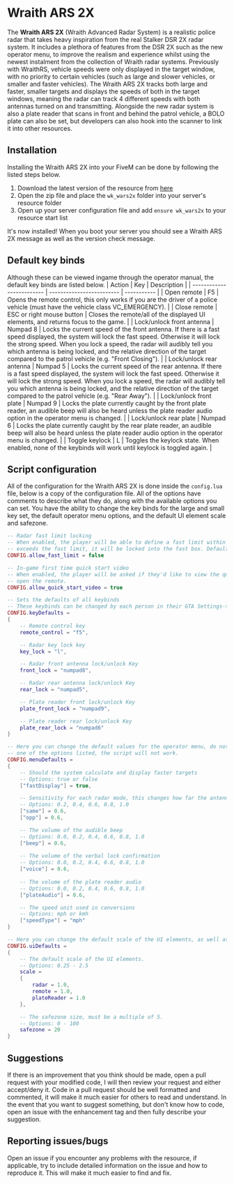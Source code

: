 # Wraith ARS 2X
The **Wraith ARS 2X** (Wraith Advanced Radar System) is a realistic police radar that takes heavy inspiration from the real Stalker DSR 2X radar system. It includes a plethora of features from the DSR 2X such as the new operator menu, to improve the realism and experience whilst using the newest instalment from the collection of Wraith radar systems. Previously with WraithRS, vehicle speeds were only displayed in the target window, with no priority to certain vehicles (such as large and slower vehicles, or smaller and faster vehicles). The Wraith ARS 2X tracks both large and faster, smaller targets and displays the speeds of both in the target windows, meaning the radar can track 4 different speeds with both antennas turned on and transmitting. Alongside the new radar system is also a plate reader that scans in front and behind the patrol vehicle, a BOLO plate can also be set, but developers can also hook into the scanner to link it into other resources. 

## Installation
Installing the Wraith ARS 2X into your FiveM can be done by following the listed steps below. 
1. Download the latest version of the resource from [here](https://github.com/WolfKnight98/wk_wars2x/releases)
2. Open the zip file and place the `wk_wars2x` folder into your server's resource folder
3. Open up your server configuration file and add `ensure wk_wars2x` to your resource start list 

It's now installed! When you boot your server you should see a Wraith ARS 2X message as well as the version check message. 

## Default key binds
Although these can be viewed ingame through the operator manual, the default key binds are listed below. 
| Action                    | Key                       | Description |
| ------------------------- | ------------------------- | ----------- |
| Open remote               | F5                        | Opens the remote control, this only works if you are the driver of a police vehicle (must have the vehicle class VC_EMERGENCY). |
| Close remote              | ESC or right mouse button | Closes the remote/all of the displayed UI elements, and returns focus to the game. |
| Lock/unlock front antenna | Numpad 8                  | Locks the current speed of the front antenna. If there is a fast speed displayed, the system will lock the fast speed. Otherwise it will lock the strong speed. When you lock a speed, the radar will audibly tell you which antenna is being locked, and the relative direction of the target compared to the patrol vehicle (e.g. "Front Closing"). |
| Lock/unlock rear antenna  | Numpad 5                  | Locks the current speed of the rear antenna. If there is a fast speed displayed, the system will lock the fast speed. Otherwise it will lock the strong speed. When you lock a speed, the radar will audibly tell you which antenna is being locked, and the relative direction of the target compared to the patrol vehicle (e.g. "Rear Away"). |
| Lock/unlock front plate   | Numpad 9                  | Locks the plate currently caught by the front plate reader, an audible beep will also be heard unless the plate reader audio option in the operator menu is changed. |
| Lock/unlock rear plate    | Numpad 6                  | Locks the plate currently caught by the rear plate reader, an audible beep will also be heard unless the plate reader audio option in the operator menu is changed. |
| Toggle keylock            | L                         | Toggles the keylock state. When enabled, none of the keybinds will work until keylock is toggled again. |

## Script configuration
All of the configuration for the Wraith ARS 2X is done inside the `config.lua` file, below is a copy of the configuration file. All of the options have comments to describe what they do, along with the available options you can set. You have the ability to change the key binds for the large and small key set, the default operator menu options, and the default UI element scale and safezone. 
```lua
-- Radar fast limit locking
-- When enabled, the player will be able to define a fast limit within the radar's menu, when a vehicle 
-- exceeds the fast limit, it will be locked into the fast box. Default setting is disabled to maintain realism
CONFIG.allow_fast_limit = false 

-- In-game first time quick start video
-- When enabled, the player will be asked if they'd like to view the quick start video the first time they 
-- open the remote. 
CONFIG.allow_quick_start_video = true 

-- Sets the defaults of all keybinds
-- These keybinds can be changed by each person in their GTA Settings->Keybinds->FiveM
CONFIG.keyDefaults =
{
	-- Remote control key 
	remote_control = "f5",

	-- Radar key lock key 
	key_lock = "l",

	-- Radar front antenna lock/unlock Key
	front_lock = "numpad8",

	-- Radar rear antenna lock/unlock Key
	rear_lock = "numpad5",

	-- Plate reader front lock/unlock Key
	plate_front_lock = "numpad9",

	-- Plate reader rear lock/unlock Key
	plate_rear_lock = "numpad6"
}

-- Here you can change the default values for the operator menu, do note, if any of these values are not
-- one of the options listed, the script will not work. 
CONFIG.menuDefaults = 
{
	-- Should the system calculate and display faster targets
	-- Options: true or false
	["fastDisplay"] = true, 

	-- Sensitivity for each radar mode, this changes how far the antennas will detect vehicles
	-- Options: 0.2, 0.4, 0.6, 0.8, 1.0
	["same"] = 0.6, 
	["opp"] = 0.6, 

	-- The volume of the audible beep 
	-- Options: 0.0, 0.2, 0.4, 0.6, 0.8, 1.0 
	["beep"] = 0.6,
	
	-- The volume of the verbal lock confirmation 
	-- Options: 0.0, 0.2, 0.4, 0.6, 0.8, 1.0 
	["voice"] = 0.6,
	
	-- The volume of the plate reader audio 
	-- Options: 0.0, 0.2, 0.4, 0.6, 0.8, 1.0 
	["plateAudio"] = 0.6, 

	-- The speed unit used in conversions
	-- Options: mph or kmh 
	["speedType"] = "mph"
}

-- Here you can change the default scale of the UI elements, as well as the safezone size
CONFIG.uiDefaults =
{
	-- The default scale of the UI elements.
	-- Options: 0.25 - 2.5
	scale =
	{
		radar = 1.0, 
		remote = 1.0, 
		plateReader = 1.0
	}, 

	-- The safezone size, must be a multiple of 5.
	-- Options: 0 - 100
	safezone = 20 
}
```

## Suggestions
If there is an improvement that you think should be made, open a pull request with your modified code, I will then review your request and either accept/deny it. Code in a pull request should be well formatted and commented, it will make it much easier for others to read and understand. In the event that you want to suggest something, but don't know how to code, open an issue with the enhancement tag and then fully describe your suggestion. 

## Reporting issues/bugs
Open an issue if you encounter any problems with the resource, if applicable, try to include detailed information on the issue and how to reproduce it. This will make it much easier to find and fix. 
